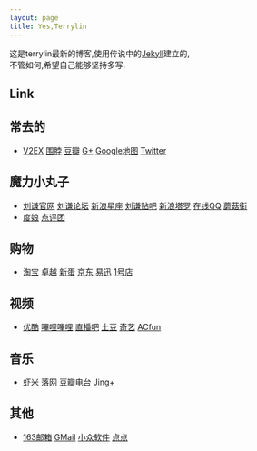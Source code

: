 ```yaml
---
layout: page
title: Yes,Terrylin
---
```


这是terrylin最新的博客,使用传说中的[Jekyll](https://github.com/mojombo/jekyll)建立的,  
不管如何,希望自己能够坚持多写.  

## Link
## 常去的
- [V2EX](http://www.v2ex.com) [围脖](http://www.weibo.com) [豆瓣](http://www.douban.com) [G+](https://plus.google.com) [Google地图](http://ditu.google.cn/maps?ie=UTF-8&hl=zh-CN&tab=wl) [Twitter](https://www.twitter.com)  
## 魔力小丸子
- [刘谦官网](http://www.liuchien.com/main.php) [刘谦论坛](http://www.liuchien.com/forum/ucp.php?mode=login) [新浪星座](http://astro.sina.com.cn/fate/astro_aries.html?prourl=11) [刘谦贴吧](http://tieba.baidu.com/f?kw=%C1%F5%C7%AB) [新浪塔罗](http://astro.sina.com.cn/taluo/index.shtml) [在线QQ](http://web.qq.com/) [蘑菇街](http://www.mogujie.com/)   
- [度娘](http://www.baidu.com)  [点评团](http://tuan.dianping.com)   
## 购物
- [淘宝](http://www.taobao.com) [卓越](http://www.amazon.cn) [新蛋](http://www.newegg.com.cn) [京东](https://www.360buy.com) [易迅](https://www.51buy.com) [1号店](http://www.yihaodian.com)  
## 视频
- [优酷](http://www.youku.com) [嗶哩嗶哩](http://www.bilibili.tv) [直播吧](http://www.zhibo8.cc) [土豆](https://www.tudou.com) [奇艺](https://www.qiyi.com) [ACfun](http://www.acfun.tv)  
## 音乐
- [虾米](http://www.xiami.com) [落网](http://www.luoo.net/) [豆瓣电台](http://douban.fm/) [Jing+](http://jing.fm/)   
## 其他
- [163邮箱](http://mail.163.com)  [GMail](https://mail.google.com) [小众软件](http://www.appinn.com/) [点点](http://www.diandian.com) 



